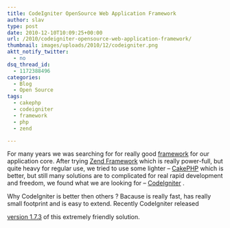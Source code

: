 ```yaml
---
title: CodeIgniter OpenSource Web Application Framework
author: slav
type: post
date: 2010-12-10T10:09:25+00:00
url: /2010/codeigniter-opensource-web-application-framework/
thumbnail: images/uploads/2010/12/codeigniter.png
aktt_notify_twitter:
  - no
dsq_thread_id:
  - 1172388496
categories:
  - Blog
  - Open Source
tags:
  - cakephp
  - codeigniter
  - framework
  - php
  - zend

---
```

For many years we was searching for for really good [framework](http://en.wikipedia.org/wiki/Framework) for our application core. After trying <a href="http://framework.zend.com/" target="_blank">Zend Framework</a> which is really power-full, but quite heavy for regular use, we tried to use some lighter &#8211; <a href="http://cakephp.org/" target="_blank">CakePHP</a> which is better, but still many solutions are to complicated for real rapid development and freedom, we found what we are looking for &#8211; <a href="http://codeigniter.com/" target="_blank">CodeIgniter</a> .

<!--more-->

Why CodeIgniter is better then others ? Bacause is really fast, has really small footprint and is easy to extend. Recently CodeIgniter released 

[version 1.7.3](http://codeigniter.com/news/codeigniter_1.7.3_released/) of this extremely friendly solution.